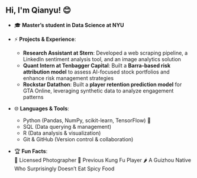## Hi, I'm Qianyu! 😊

- 🎓 **Master’s student in Data Science at NYU**  
  
- ⚡ **Projects & Experience**:  
  - **Research Assistant at Stern**: Developed a web scraping pipeline, a LinkedIn sentiment analysis tool, and an image analytics solution  
  - **Quant Intern at Tenbagger Capital**: Built a **Barra-based risk attribution model** to assess AI-focused stock portfolios and enhance risk management strategies  
  - **Rockstar Datathon**: Built a **player retention prediction model** for GTA Online, leveraging synthetic data to analyze engagement patterns  

- 🌐 **Languages & Tools**:  
  - Python (Pandas, NumPy, scikit-learn, TensorFlow) 🐍  
  - SQL (Data querying & management)  
  - R (Data analysis & visualization)  
  - Git & GitHub (Version control & collaboration)

- 🏆 **Fun Facts**:  
  📸 Licensed Photographer  🥋 Previous Kung Fu Player
  🌶️ A Guizhou Native Who Surprisingly Doesn’t Eat Spicy Food

<!--
**ToolYu/ToolYu** is a ✨ _special_ ✨ repository because its `README.md` (this file) appears on your GitHub profile.

Here are some ideas to get you started:

- 🔭 I’m currently working on ...
- 🌱 I’m currently learning ...
- 👯 I’m looking to collaborate on ...
- 🤔 I’m looking for help with ...
- 💬 Ask me about ...
- 📫 How to reach me: ...
- 😄 Pronouns: ...
- ⚡ Fun fact: ...
-->
